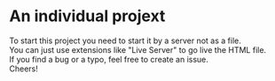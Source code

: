 # An individual projext

To start this project you need to start it by a server not as a file.        
You can just use extensions like "Live Server" to go live the HTML file.       
If you find a bug or a typo, feel free to create an issue.     
Cheers!
